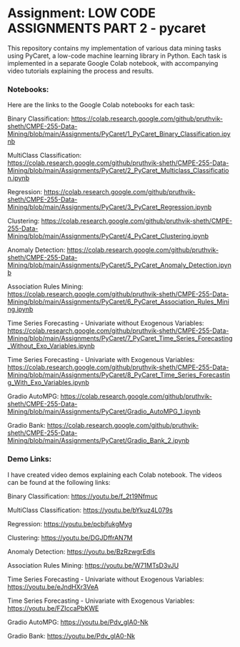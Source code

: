 # Assignment: LOW CODE ASSIGNMENTS PART 2 - pycaret

This repository contains my implementation of various data mining tasks using PyCaret, a low-code machine learning library in Python. Each task is implemented in a separate Google Colab notebook, with accompanying video tutorials explaining the process and results.

### Notebooks:

Here are the links to the Google Colab notebooks for each task:

Binary Classification: https://colab.research.google.com/github/pruthvik-sheth/CMPE-255-Data-Mining/blob/main/Assignments/PyCaret/1_PyCaret_Binary_Classification.ipynb


MultiClass Classification: https://colab.research.google.com/github/pruthvik-sheth/CMPE-255-Data-Mining/blob/main/Assignments/PyCaret/2_PyCaret_Multiclass_Classification.ipynb


Regression: https://colab.research.google.com/github/pruthvik-sheth/CMPE-255-Data-Mining/blob/main/Assignments/PyCaret/3_PyCaret_Regression.ipynb


Clustering: https://colab.research.google.com/github/pruthvik-sheth/CMPE-255-Data-Mining/blob/main/Assignments/PyCaret/4_PyCaret_Clustering.ipynb


Anomaly Detection: https://colab.research.google.com/github/pruthvik-sheth/CMPE-255-Data-Mining/blob/main/Assignments/PyCaret/5_PyCaret_Anomaly_Detection.ipynb


Association Rules Mining: https://colab.research.google.com/github/pruthvik-sheth/CMPE-255-Data-Mining/blob/main/Assignments/PyCaret/6_PyCaret_Association_Rules_Mining.ipynb


Time Series Forecasting - Univariate without Exogenous Variables: https://colab.research.google.com/github/pruthvik-sheth/CMPE-255-Data-Mining/blob/main/Assignments/PyCaret/7_PyCaret_Time_Series_Forecasting_Without_Exo_Variables.ipynb


Time Series Forecasting - Univariate with Exogenous Variables: https://colab.research.google.com/github/pruthvik-sheth/CMPE-255-Data-Mining/blob/main/Assignments/PyCaret/8_PyCaret_Time_Series_Forecasting_With_Exo_Variables.ipynb


Gradio AutoMPG: https://colab.research.google.com/github/pruthvik-sheth/CMPE-255-Data-Mining/blob/main/Assignments/PyCaret/Gradio_AutoMPG_1.ipynb


Gradio Bank: https://colab.research.google.com/github/pruthvik-sheth/CMPE-255-Data-Mining/blob/main/Assignments/PyCaret/Gradio_Bank_2.ipynb


### Demo Links:

I have created video demos explaining each Colab notebook. The videos can be found at the following links:

Binary Classification: https://youtu.be/f_2t19Nfmuc

MultiClass Classification: https://youtu.be/bYkuz4L079s

Regression: https://youtu.be/pcbjfukgMyg

Clustering: https://youtu.be/DGJDffrAN7M

Anomaly Detection: https://youtu.be/BzRzwgrEdIs

Association Rules Mining: https://youtu.be/W71MTsD3vJU

Time Series Forecasting - Univariate without Exogenous Variables: https://youtu.be/eJndHXr3VeA

Time Series Forecasting - Univariate with Exogenous Variables: https://youtu.be/FZIccaPbKWE

Gradio AutoMPG: https://youtu.be/Pdv_gIA0-Nk

Gradio Bank: https://youtu.be/Pdv_gIA0-Nk